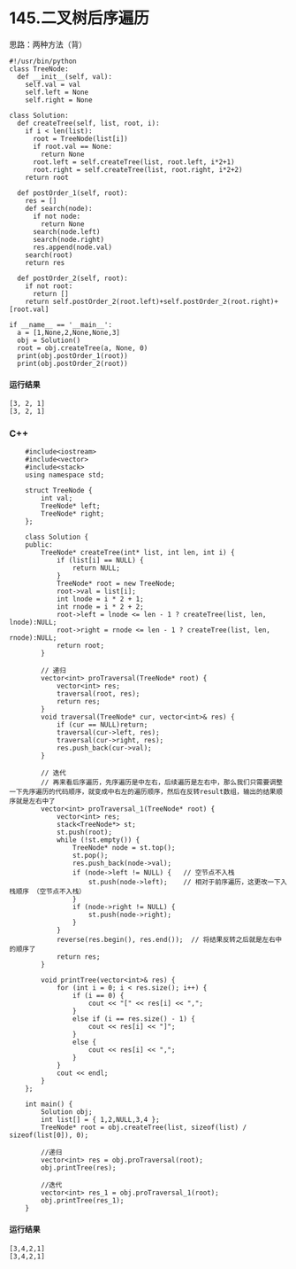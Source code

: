# 145.二叉树后序遍历
思路：两种方法（背）

    #!/usr/bin/python
    class TreeNode:
      def __init__(self, val):
        self.val = val
        self.left = None
        self.right = None

    class Solution:
      def createTree(self, list, root, i):
        if i < len(list):
          root = TreeNode(list[i])
          if root.val == None:
            return None
          root.left = self.createTree(list, root.left, i*2+1)
          root.right = self.createTree(list, root.right, i*2+2)
        return root

      def postOrder_1(self, root):
        res = []
        def search(node):
          if not node:
            return None
          search(node.left)
          search(node.right)
          res.append(node.val)
        search(root)
        return res

      def postOrder_2(self, root):
        if not root:
          return []
        return self.postOrder_2(root.left)+self.postOrder_2(root.right)+[root.val]

    if __name__ == '__main__':
      a = [1,None,2,None,None,3]
      obj = Solution()
      root = obj.createTree(a, None, 0)
      print(obj.postOrder_1(root))
      print(obj.postOrder_2(root))

#### 运行结果
    [3, 2, 1]
    [3, 2, 1]

### C++

        #include<iostream>
        #include<vector>
        #include<stack>
        using namespace std;

        struct TreeNode {
            int val;
            TreeNode* left;
            TreeNode* right;
        };

        class Solution {
        public:
            TreeNode* createTree(int* list, int len, int i) {
                if (list[i] == NULL) {
                    return NULL;
                }
                TreeNode* root = new TreeNode;
                root->val = list[i];
                int lnode = i * 2 + 1;
                int rnode = i * 2 + 2;
                root->left = lnode <= len - 1 ? createTree(list, len, lnode):NULL;
                root->right = rnode <= len - 1 ? createTree(list, len, rnode):NULL;
                return root;
            }

            // 递归
            vector<int> proTraversal(TreeNode* root) {
                vector<int> res;
                traversal(root, res);
                return res;
            }
            void traversal(TreeNode* cur, vector<int>& res) {
                if (cur == NULL)return;
                traversal(cur->left, res);
                traversal(cur->right, res);
                res.push_back(cur->val);
            }

            // 迭代
            // 再来看后序遍历，先序遍历是中左右，后续遍历是左右中，那么我们只需要调整一下先序遍历的代码顺序，就变成中右左的遍历顺序，然后在反转result数组，输出的结果顺序就是左右中了
            vector<int> proTraversal_1(TreeNode* root) {
                vector<int> res;
                stack<TreeNode*> st;
                st.push(root);
                while (!st.empty()) {
                    TreeNode* node = st.top();
                    st.pop();
                    res.push_back(node->val);
                    if (node->left != NULL) {   // 空节点不入栈
                        st.push(node->left);    // 相对于前序遍历，这更改一下入栈顺序 （空节点不入栈）
                    }
                    if (node->right != NULL) {
                        st.push(node->right);
                    }
                }
                reverse(res.begin(), res.end());  // 将结果反转之后就是左右中的顺序了
                return res;
            }

            void printTree(vector<int>& res) {
                for (int i = 0; i < res.size(); i++) {
                    if (i == 0) {
                        cout << "[" << res[i] << ",";
                    }
                    else if (i == res.size() - 1) {
                        cout << res[i] << "]";
                    }
                    else {
                        cout << res[i] << ",";
                    }
                }
                cout << endl;
            }
        };

        int main() {
            Solution obj;
            int list[] = { 1,2,NULL,3,4 };
            TreeNode* root = obj.createTree(list, sizeof(list) / sizeof(list[0]), 0);

            //递归
            vector<int> res = obj.proTraversal(root);
            obj.printTree(res);

            //迭代
            vector<int> res_1 = obj.proTraversal_1(root);
            obj.printTree(res_1);
        }
        
 #### 运行结果
    [3,4,2,1]
    [3,4,2,1]

